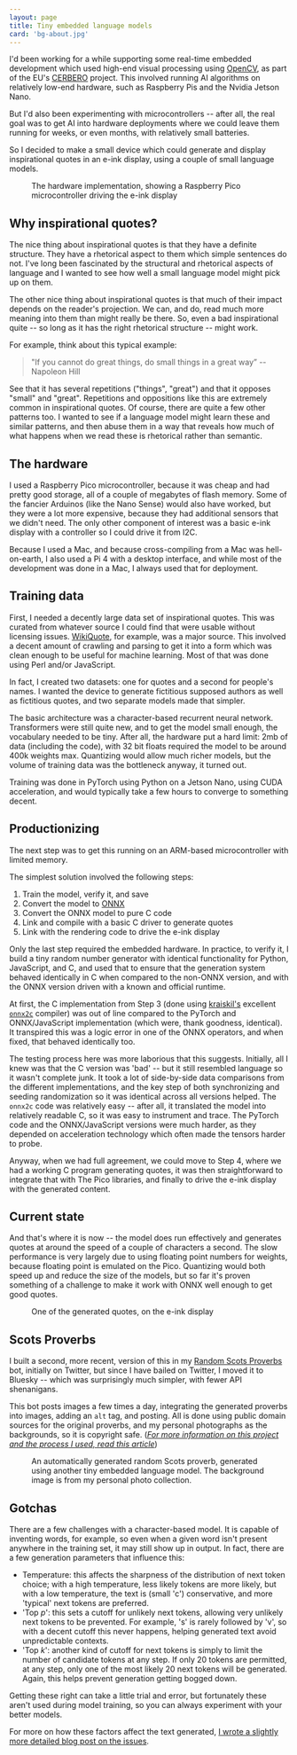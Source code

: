```yaml
---
layout: page
title: Tiny embedded language models
card: 'bg-about.jpg'
---
```


I'd been working for a while supporting some real-time embedded development
which used high-end visual processing using [OpenCV](https://opencv.org), as
part of the EU's [CERBERO](https://www.cerbero-h2020.eu) project. This involved
running AI algorithms on relatively low-end hardware, such as Raspberry Pis and
the Nvidia Jetson Nano. 

But I'd also been experimenting with microcontrollers -- after all, the real
goal was to get AI into hardware deployments where we could leave them running
for weeks, or even months, with relatively small batteries.

So I decided to make a small device which could generate and display inspirational
quotes in an e-ink display, using a couple of small language models. 

<figure class="figure">
  <enhanced:img src="$lib/assets/pages/IMG_1141.jpg" 
       alt="Chart of bias effects by temperature"></enhanced:img>
    <figcaption class="figure-caption">
    The hardware implementation, showing a Raspberry Pico microcontroller 
    driving the e-ink display
    </figcaption>
</figure>

## Why inspirational quotes?

The nice thing about inspirational quotes is that they have a definite
structure. They have a rhetorical aspect to them which simple sentences do not.
I've long been fascinated by the structural and rhetorical aspects of language
and I wanted to see how well a small language model might pick up on them.

The other nice thing about inspirational quotes is that much of their impact 
depends on the reader's projection. We can, and do, read much more meaning into
them than might really be there. So, even a bad inspirational quite -- so long
as it has the right rhetorical structure -- might work. 

For example, think about this typical example:

> "If you cannot do great things, do small things in a great way” -- Napoleon Hill

See that it has several repetitions ("things", "great") and that it opposes
"small" and "great". Repetitions and oppositions like this are extremely common
in inspirational quotes. Of course, there are quite a few other patterns too. I
wanted to see if a language model might learn these and similar patterns, and
then abuse them in a way that reveals how much of what happens when we read
these is rhetorical rather than semantic.

## The hardware

I used a Raspberry Pico microcontroller, because it was cheap and had pretty
good storage, all of a couple of megabytes of flash memory. Some of the fancier
Arduinos (like the Nano Sense) would also have worked, but they were a lot more
expensive, because they had additional sensors that we didn't need. The only
other component of interest was a basic e-ink display with a controller so I
could drive it from I2C. 

Because I used a Mac, and because cross-compiling from a Mac was hell-on-earth,
I also used a Pi 4 with a desktop interface, and while most of the development
was done in a Mac, I always used that for deployment.

## Training data

First, I needed a decently large data set of inspirational quotes. This was 
curated from whatever source I could find that were usable without licensing 
issues. [WikiQuote](https://en.wikiquote.org/), for example, was a major source.
This involved a decent amount of crawling and parsing to get it into a form
which was clean enough to be useful for machine learning. Most of that was
done using Perl and/or JavaScript.

In fact, I created two datasets: one for quotes and a second for people's names.
I wanted the device to generate fictitious supposed authors as well as
fictitious quotes, and two separate models made that simpler. 

The basic architecture was a character-based recurrent neural network. Transformers
were still quite new, and to get the model small enough, the vocabulary needed to be
tiny. After all, the hardware put a hard limit: 2mb of data (including the code),
with 32 bit floats required the model to be around 400k weights max. Quantizing 
would allow much richer models, but the volume of training data was the bottleneck
anyway, it turned out.

Training was done in PyTorch using Python on a Jetson Nano, using CUDA acceleration,
and would typically take a few hours to converge to something decent. 

## Productionizing

The next step was to get this running on an ARM-based microcontroller with limited
memory. 

The simplest solution involved the following steps:

1. Train the model, verify it, and save
2. Convert the model to [ONNX](https://onnx.ai)
3. Convert the ONNX model to pure C code
4. Link and compile with a basic C driver to generate quotes
5. Link with the rendering code to drive the e-ink display

Only the last step required the embedded hardware. In practice, to verify it, I
build a tiny random number generator with identical functionality for Python, JavaScript, 
and C, and used that to ensure that the generation system behaved identically in C 
when compared to the non-ONNX version, and with the ONNX version driven with a 
known and official runtime. 

At first, the C implementation from Step 3 (done using [kraiskil's](https://github.com/kraiskil) excellent
[`onnx2c`](https://github.com/kraiskil/onnx2c) compiler) was out of line compared
to the PyTorch and ONNX/JavaScript implementation (which were, thank goodness,
identical). It transpired this was a logic error in one of the ONNX operators,
and when fixed, that behaved identically too. 

The testing process here was more laborious that this suggests. Initially, all I
knew was that the C version was 'bad' -- but it still resembled language so it 
wasn't complete junk. It took a lot of side-by-side data comparisons from the 
different implementations, and the key step of both synchronizing and seeding 
randomization so it was identical across all versions helped. The `onnx2c` code
was relatively easy -- after all, it translated the model into relatively readable C, so it was
easy to instrument and trace. The PyTorch code and the ONNX/JavaScript versions
were much harder, as they depended on acceleration technology which often made
the tensors harder to probe.

Anyway, when we had full agreement, we could move to Step 4, where we had a
working C program generating quotes, it was then straightforward to integrate
that with The Pico libraries, and finally to drive the e-ink display with the
generated content.

## Current state

And that's where it is now -- the model does run effectively and generates
quotes at around the speed of a couple of characters a second. The slow performance
is very largely due to using floating point numbers for weights, because floating
point is emulated on the Pico. Quantizing would both speed up and reduce the size 
of the models, but so far it's proven something of a challenge to make it work with
ONNX well enough to get good quotes. 

<figure class="figure">
  <enhanced:img src="$lib/assets/pages/IMG_1169.jpg" 
       alt="Chart of bias effects by temperature"></enhanced:img>
    <figcaption class="figure-caption">
    One of the generated quotes, on the e-ink display
    </figcaption>
</figure>

## Scots Proverbs

I built a second, more recent, version of this in my [Random Scots
Proverbs](https://bsky.app/profile/scotsproverbsbot.bsky.social) bot, initially
on Twitter, but since I have bailed on Twitter, I moved it to Bluesky -- which
was surprisingly much simpler, with fewer API shenanigans.

This bot posts images a few times a day, integrating the generated proverbs into
images, adding an `alt` tag, and posting. All is done using public domain
sources for the original proverbs, and my personal photographs as the
backgrounds, so it is copyright safe. ([*For more information on this project
and the process I used, read this
article*](/2022/09/05/scots-proverbs/))

<figure class="figure">
  <enhanced:img csrc="$lib/assets/pages/scots-proverb-1.png" 
       alt="AI generated Scots proverb against a moody mountainside loch with low cloud. “The wird o’ the hand is worth a bind o’ the wind”"></enhanced:img>
    <figcaption class="figure-caption">
    An automatically generated random Scots proverb, generated using another
    tiny embedded language model. The background image is from my personal 
    photo collection.
    </figcaption>
</figure>

## Gotchas

There are a few challenges with a character-based model. It is capable of
inventing words, for example, so even when a given word isn't present anywhere
in the training set, it may still show up in output. In fact, there are a few
generation parameters that influence this:

- Temperature: this affects the sharpness of the distribution of next token
  choice; with a high temperature, less likely tokens are more likely, but with
  a low temperature, the text is (small 'c') conservative, and more 'typical'
  next tokens are preferred.
- 'Top *p*': this sets a cutoff for unlikely next tokens, allowing very unlikely
  next tokens to be prevented. For example, 's' is rarely followed by 'v', so
  with a decent cutoff this never happens, helping generated text avoid
  unpredictable contexts. 
- 'Top *k*': another kind of cutoff for next tokens is simply to limit the
  number of candidate tokens at any step. If only 20 tokens are permitted, at
  any step, only one of the most likely 20 next tokens will be generated. Again,
  this helps prevent generation getting bogged down. 

Getting these right can take a little trial and error, but fortunately these
aren't used during model training, so you can always experiment with your better
models.

For more on how these factors affect the text generated, 
[I wrote a slightly more detailed blog post on the issues](/2022/01/09/language-model-bias/).